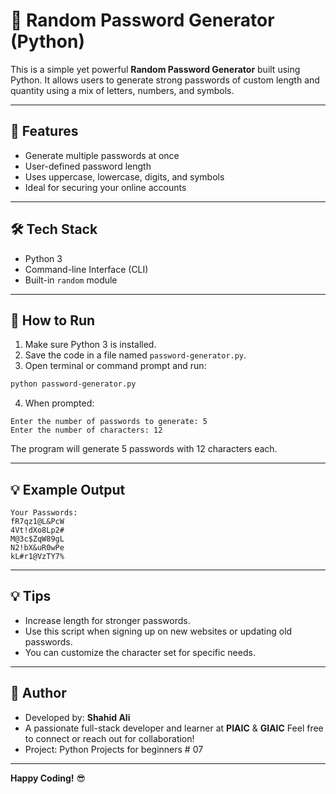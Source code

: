
# 🔐 Random Password Generator (Python)

This is a simple yet powerful **Random Password Generator** built using Python. It allows users to generate strong passwords of custom length and quantity using a mix of letters, numbers, and symbols.

---

## 🎯 Features

- Generate multiple passwords at once
- User-defined password length
- Uses uppercase, lowercase, digits, and symbols
- Ideal for securing your online accounts

---

## 🛠 Tech Stack

- Python 3
- Command-line Interface (CLI)
- Built-in `random` module

---

## 🚀 How to Run

1. Make sure Python 3 is installed.
2. Save the code in a file named `password-generator.py`.
3. Open terminal or command prompt and run:

```bash
python password-generator.py
```

4. When prompted:

```
Enter the number of passwords to generate: 5
Enter the number of characters: 12
```

The program will generate 5 passwords with 12 characters each.

---

## 💡 Example Output

```
Your Passwords:
fR7qz1@L&PcW
4Vt!dXo8Lp2#
M@3c$ZqW89gL
N2!bX&uR0wPe
kL#r1@VzTY7%
```

---

## 💡 Tips

- Increase length for stronger passwords.
- Use this script when signing up on new websites or updating old passwords.
- You can customize the character set for specific needs.

---

## 👤 Author

- Developed by: **Shahid Ali**
- A passionate full-stack developer and learner at **PIAIC** & **GIAIC**
  Feel free to connect or reach out for collaboration!
- Project: Python Projects for beginners # 07

---


**Happy Coding!** 😎
